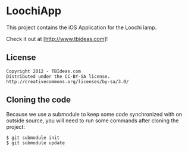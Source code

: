 LoochiApp
=========

This project contains the iOS Application for the Loochi lamp.

Check it out at [http://www.tbideas.com]!

## License

    Copyright 2012 - TBIdeas.com
    Distributed under the CC-BY-SA license.
    http://creativecommons.org/licenses/by-sa/3.0/

## Cloning the code

Because we use a submodule to keep some code synchronized with on outside source,
you will need to run some commands after cloning the project:

    $ git submodule init
    $ git submodule update

